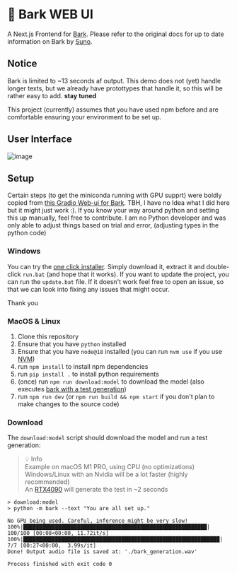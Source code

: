 # 🐶 Bark WEB UI

A Next.js Frontend for [Bark](https://github.com/suno-ai/bark). Please refer to the original docs for up to date
information on Bark by [Suno](https://www.suno.ai/).

## Notice

Bark is limited to ~13 seconds af output. This demo does not (yet) handle longer texts, but we already have protottypes that handle it, so this will be rather easy to add. **stay tuned**

This project (currently) assumes that you have used npm before and are comfortable ensuring your environment to be set
up.

## User Interface

![image](https://github.com/failfa-st/bark-web-ui/assets/1148334/0843b43c-233a-402b-a519-705fb30af981)


## Setup

Certain steps (to get the miniconda running with GPU supprt) were boldly copied from [this Gradio Web-ui for Bark](https://github.com/Fictiverse/bark).
TBH, I have no Idea what I did here but it might just work :). If you know your way around python and setting this up manually, feel free to contribute.
I am no Python developer and was only able to adjust things based on trial and error, (adjusting types in the python code)

### Windows

You can try the [one click installer](https://github.com/failfa-st/bark-web-ui/releases/download/v0.1.0/bark-ui-windows.zip).
Simply download it, extract it and double-click `run.bat` (and hope that it works).
If you want to update the project, you can run the `update.bat` file.
If it doesn't work feel free to open an issue, so that we can look into fixing any issues that might occur.

Thank you

### MacOS & Linux

1. Clone this repository
2. Ensure that you have `python` installed
3. Ensure that you have `node@18` installed (you can run `nvm use` if you use [NVM](https://github.com/nvm-sh/nvm))
4. run `npm install` to install npm dependencies
5. run `pip install .` to install python requirements
6. (once) run `npm run download:model` to download the model (also executes [bark with a test generation](#download))
7. run `npm run dev` (or `npm run build && npm start` if you don't plan to make changes to the source code)

### Download

The `download:model` script should download the model and run a test generation:

> 💡 Info  
> Example on macOS M1 PRO, using CPU (no optimizations)  
> Windows/Linux with an Nvidia will be a lot faster (highly recommended)  
> An [RTX4090](https://www.nvidia.com/en-us/geforce/graphics-cards/40-series/rtx-4090/) will generate the test in ~2 seconds

```
> download:model
> python -m bark --text "You are all set up."

No GPU being used. Careful, inference might be very slow!
100%|██████████████████████████████████████████████████████████| 100/100 [00:08<00:00, 11.72it/s]
100%|██████████████████████████████████████████████████████████████| 7/7 [00:27<00:00,  3.99s/it]
Done! Output audio file is saved at: './bark_generation.wav'

Process finished with exit code 0
```
